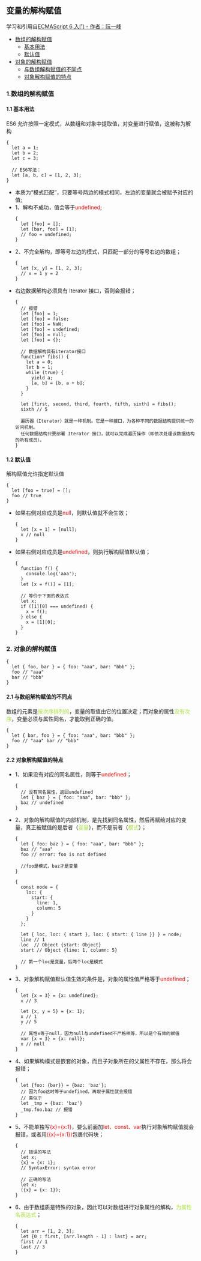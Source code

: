 ## 变量的解构赋值

学习和引用自[ECMAScript 6 入门 - 作者：阮一峰](http://es6.ruanyifeng.com/#docs/destructuring)

* [数组的解构赋值](#1)
  - [基本用法](#1_1)
  - [默认值](#1_2)
* [对象的解构赋值](#2)
  - [与数组解构赋值的不同点](#2_1)
  - [对象解构赋值的特点](#2_2)

### <div id="1">1.数组的解构赋值</div>
#### <div id="1_1">1.1 基本用法</div>
ES6 允许按照一定模式，从数组和对象中提取值，对变量进行赋值，这被称为解构

```
{
  let a = 1;
  let b = 2;
  let c = 3;

  // ES6写法：
  let [a, b, c] = [1, 2, 3];
}
```
* 本质为“模式匹配”，只要等号两边的模式相同，左边的变量就会被赋予对应的值;
* 1、解构不成功，值会等于<span style="color: red;">undefined</span>;
  ```
  {
    let [foo] = [];
    let [bar, foo] = [1];
    // foo = undefined;
  }
  ```
* 2、不完全解构，即等号左边的模式，只匹配一部分的等号右边的数组；
  ```
  {
    let [x, y] = [1, 2, 3];
    // x = 1 y = 2
  }
  ```
* 右边数据解构必须具有 Iterator 接口，否则会报错；
  ```
  {
    // 报错
    let [foo] = 1;
    let [foo] = false;
    let [foo] = NaN;
    let [foo] = undefined;
    let [foo] = null;
    let [foo] = {};

    // 数据解构具有iterator接口
    function* fibs() {
      let a = 0;
      let b = 1;
      while (true) {
        yield a;
        [a, b] = [b, a + b];
      }
    }

    let [first, second, third, fourth, fifth, sixth] = fibs();
    sixth // 5

    遍历器（Iterator）就是一种机制。它是一种接口，为各种不同的数据结构提供统一的访问机制。
    任何数据结构只要部署 Iterator 接口，就可以完成遍历操作（即依次处理该数据结构的所有成员）。
  }
  ```

#### <div id="1_2">1.2 默认值</div>
解构赋值允许指定默认值
```
{
  let [foo = true] = [];
  foo // true
}
```
* 如果右侧对应成员是<span style="color: red;">null</span>，则默认值就不会生效；
  ```
  {
    let [x = 1] = [null];
    x // null
  }
  ```
* 如果右侧对应成员是<span style="color: red;">undefined</span>，则执行解构赋值默认值；
  ```
  {
    function f() {
      console.log('aaa');
    }
    let [x = f()] = [1];

    // 等价于下面的表达式
    let x;
    if ([1][0] === undefined) {
      x = f();
    } else {
      x = [1][0];
    }
  }
  ```
### <div id="2">2. 对象的解构赋值</div>
```
{
  let { foo, bar } = { foo: "aaa", bar: "bbb" };
  foo // "aaa"
  bar // "bbb"
}
```
#### <div id="2_1">2.1 与数组解构赋值的不同点</div>
数组的元素是<span style="color: #a6e22e;">按次序排列的</span>，变量的取值由它的位置决定；而对象的属性<span style="color: #a6e22e;">没有次序</span>，变量必须与属性同名，才能取到正确的值。
```
{
  let { bar, foo } = { foo: "aaa", bar: "bbb" };
  foo // "aaa" bar // "bbb"
}
```

#### <div id="2_2">2.2 对象解构赋值的特点</div>
* 1、如果没有对应的同名属性，则等于<span style="color: red;">undefined</span>；
  ```
  {
    // 没有同名属性，返回undefined
    let { baz } = { foo: "aaa", bar: "bbb" };
    baz // undefined
  }
  ```
* 2、对象的解构赋值的内部机制，是先找到同名属性，然后再赋给对应的变量，真正被赋值的是后者（<span style="color: #a6e22e;">变量</span>），而不是前者（<span style="color: #a6e22e;">模式</span>）；
  ```
  {
    let { foo: baz } = { foo: "aaa", bar: "bbb" };
    baz // "aaa"
    foo // error: foo is not defined

    //foo是模式，baz才是变量
  }
  ```
  ```
  {
    const node = {
      loc: {
        start: {
          line: 1,
          column: 5
        }
      }
    };

    let { loc, loc: { start }, loc: { start: { line }} } = node;
    line // 1
    loc  // Object {start: Object}
    start // Object {line: 1, column: 5}

    // 第一个loc是变量，后两个loc是模式
  }
  ```
* 3、对象解构赋值默认值生效的条件是，对象的属性值严格等于<span style="color: red;">undefined</span>；
  ```
  {
    let {x = 3} = {x: undefined};
    x // 3

    let {x, y = 5} = {x: 1};
    x // 1
    y // 5

    // 属性x等于null，因为null与undefined不严格相等，所以是个有效的赋值
    var {x = 3} = {x: null};
    x // null
  }
  ```
* 4、如果解构模式是嵌套的对象，而且子对象所在的父属性不存在，那么将会报错；
  ```
  {
    let {foo: {bar}} = {baz: 'baz'};
    // 因为foo这时等于undefined，再取子属性就会报错
    // 类似于
    let _tmp = {baz: 'baz'}
    _tmp.foo.baz // 报错
  }
  ```
* 5、不能单独写<span style="color: red;">{x}={x:1}</span>，要么前面加<span style="color: red;">let、const、var</span>执行对象解构赋值就会报错，或者用<span style="color: red;">({x}={x:1})</span>包裹代码块；
  ```
  {
    // 错误的写法
    let x;
    {x} = {x: 1};
    // SyntaxError: syntax error

    // 正确的写法
    let x;
    ({x} = {x: 1});
  }
  ```
* 6、由于数组质是特殊的对象，因此可以对数组进行对象属性的解构，<span style="color: #a6e22e;">为属性名表达式</span>；
  ```
  {
    let arr = [1, 2, 3];
    let {0 : first, [arr.length - 1] : last} = arr;
    first // 1
    last // 3
  }
  ```

